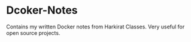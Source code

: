 # Dcoker-Notes
Contains my written Docker notes from Harkirat Classes. Very useful for open source projects.
